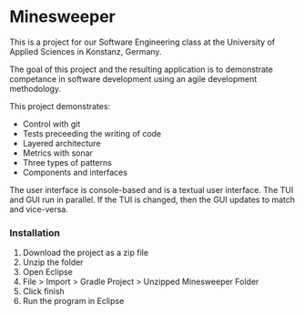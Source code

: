 # Minesweeper
This is a project for our Software Engineering class at the University of Applied Sciences in Konstanz, Germany.

The goal of this project and the resulting application is to demonstrate competance in software development using an agile development methodology.

This project demonstrates:

* Control with git
* Tests preceeding the writing of code
* Layered architecture
* Metrics with sonar
* Three types of patterns
* Components and interfaces

The user interface is console-based and is a textual user interface. The TUI and GUI run in parallel. If the TUI is changed, then the GUI updates to match and vice-versa.

### Installation

1. Download the project as a zip file
2. Unzip the folder
3. Open Eclipse
4. File > Import > Gradle Project > Unzipped Minesweeper Folder
5. Click finish
6. Run the program in Eclipse
